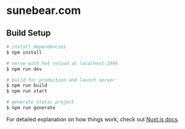 # sunebear.com

## Build Setup

```bash
# install dependencies
$ npm install

# serve with hot reload at localhost:1994
$ npm run dev

# build for production and launch server
$ npm run build
$ npm run start

# generate static project
$ npm run generate
```

For detailed explanation on how things work, check out [Nuxt.js docs](https://nuxtjs.org).
